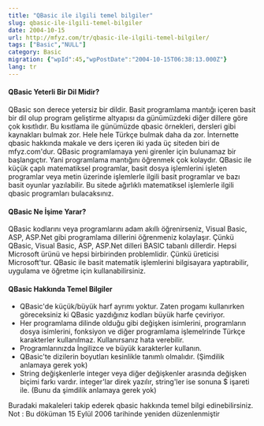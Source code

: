 ```yaml
---
title: "QBasic ile ilgili temel bilgiler"
slug: qbasic-ile-ilgili-temel-bilgiler
date: 2004-10-15
url: http://mfyz.com/tr/qbasic-ile-ilgili-temel-bilgiler/
tags: ["Basic","NULL"]
category: Basic
migration: {"wpId":45,"wpPostDate":"2004-10-15T06:38:13.000Z"}
lang: tr
---
```


#### QBasic Yeterli Bir Dil Midir?

QBasic son derece yetersiz bir dildir. Basit programlama mantığı içeren basit bir dil olup program geliştirme altyapısı da günümüzdeki diğer dillere göre çok kısıtlıdır. Bu kısıtlama ile günümüzde qbasic örnekleri, dersleri gibi kaynakları bulmak zor. Hele hele Türkçe bulmak daha da zor. İnternette qbasic hakkında makale ve ders içeren iki yada üç siteden biri de mfyz.com'dur. QBasic programlamaya yeni girenler için bulunamaz bir başlangıçtır. Yani programlama mantığını öğrenmek çok kolaydır. QBasic ile küçük çaplı matematiksel programlar, basit dosya işlemlerini işleten programlar veya metin üzerinde işlemlerle ilgili basit programlar ve bazı basit oyunlar yazılabilir. Bu sitede ağırlıklı matematiksel işlemlerle ilgili qbasic programları bulacaksınız.

#### QBasic Ne İşime Yarar?

QBasic kodlarını veya programlarını adam akıllı öğrenirseniz, Visual Basic, ASP, ASP.Net gibi programlama dillerini öğrenmeniz kolaylaşır. Çünkü QBasic, Visual Basic, ASP, ASP.Net dilleri BASIC tabanlı dillerdir. Hepsi Microsoft ürünü ve hepsi birbirinden problemlidir. Çünkü üreticisi Microsoft'tur. QBasic ile basit matematik işlemlerini bilgisayara yaptırabilir, uygulama ve öğretme için kullanabilirsiniz.

#### QBasic Hakkında Temel Bilgiler

*   QBasic'de küçük/büyük harf ayrımı yoktur. Zaten progamı kullanırken göreceksiniz ki QBasic yazdığınız kodları büyük harfe çeviriyor.
*   Her programlama dilinde olduğu gibi değişken isimlerini, programların dosya isimlerini, fonksiyon ve diğer programlama işlemelrinde Türkçe karakterler kullanılmaz. Kullanırsanız hata verebilir.
*   Programlarınızda İngilizce ve büyük karakterler kullanın.
*   QBasic'te dizilerin boyutları kesinlikle tanımlı olmalıdır. (Şimdilik anlamaya gerek yok)
*   String değişkenlerle integer veya diğer değişkenler arasında değişken biçimi farkı vardır. integer'lar direk yazılır, string'ler ise sonuna $ işareti ile. (Bunu da şimdilik anlamaya gerek yok)

Buradaki makaleleri takip ederek qbasic hakkında temel bilgi edinebilirsiniz. Not : Bu döküman 15 Eylül 2006 tarihinde yeniden düzenlenmiştir